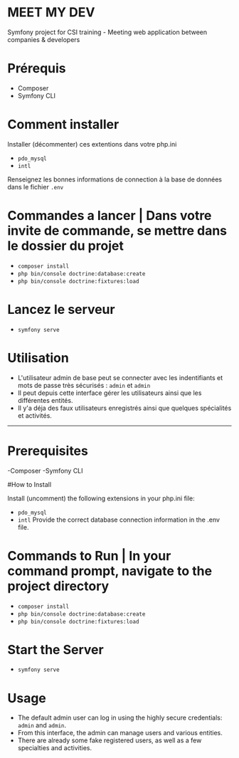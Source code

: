 # MEET MY DEV

Symfony project for CSI training - Meeting web application between companies & developers

# Prérequis
- Composer
- Symfony CLI

# Comment installer

Installer (décommenter) ces extentions dans votre php.ini
-  `pdo_mysql`
-  `intl`

Renseignez les bonnes informations de connection à la base de données dans le fichier `.env`

# Commandes a lancer | Dans votre invite de commande, se mettre dans le dossier du projet

- `composer install`
- `php bin/console doctrine:database:create`
- `php bin/console doctrine:fixtures:load`

# Lancez le serveur 

- `symfony serve`

# Utilisation

- L'utilisateur admin de base peut se connecter avec les indentifiants et mots de passe très sécurisés : `admin` et `admin`
- Il peut depuis cette interface gérer les utilisateurs ainsi que les différentes entités.
- Il y'a déja des faux utilisateurs enregistrés ainsi que quelques spécialités et activités.


----------------------------------------------------------------------


# Prerequisites
-Composer
-Symfony CLI

#How to Install

Install (uncomment) the following extensions in your php.ini file:

- `pdo_mysql`
- `intl`
Provide the correct database connection information in the .env file.

# Commands to Run | In your command prompt, navigate to the project directory
- `composer install`
- `php bin/console doctrine:database:create`
- `php bin/console doctrine:fixtures:load`

# Start the Server
- `symfony serve`
 
# Usage

- The default admin user can log in using the highly secure credentials: `admin` and `admin`.
- From this interface, the admin can manage users and various entities.
- There are already some fake registered users, as well as a few specialties and activities.
